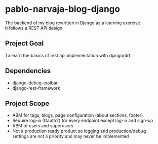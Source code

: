 # pablo-narvaja-blog-django
The backend of my blog rewritten in Django as a learning exercise.  
It follows a REST API design.  

## Project Goal
To learn the basics of rest api implementation with django/drf  

## Dependencies
- django-debug-toolbar
- django-rest-framework

## Project Scope
- ABM for tags, blogs, page configuration (about sections, footer)
- Require log-in (Oauth2) for every endpoint except log-in and sign-up
- ABM of users and superusers
- Not a production ready product so logging and production/debug settings are not a priority and may never be implemented

